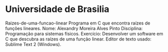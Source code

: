 # Universidade de Brasilia
Raizes-de-uma-funcao-linear
Programa em C que encontra raízes de funções lineares.
Nome: Alexandry Moreira Alves Pinto
Disciplina: Programação para sistemas físicos.
Exercício: Desenvolver um software em C que descubra as raízes de uma função linear.
Editor de texto usado: Sublime Text 2 (Windows).
